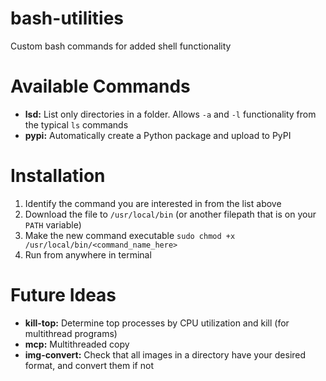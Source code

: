 # bash-utilities
Custom bash commands for added shell functionality

# Available Commands

* **lsd:** List only directories in a folder. Allows `-a` and `-l` functionality from the typical `ls` commands
* **pypi:** Automatically create a Python package and upload to PyPI

# Installation

1. Identify the command you are interested in from the list above
2. Download the file to `/usr/local/bin` (or another filepath that is on your `PATH` variable)
3. Make the new command executable `sudo chmod +x /usr/local/bin/<command_name_here>`
4. Run from anywhere in terminal

# Future Ideas

* **kill-top:** Determine top processes by CPU utilization and kill (for multithread programs)
* **mcp:** Multithreaded copy
* **img-convert:** Check that all images in a directory have your desired format, and convert them if not 
